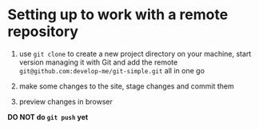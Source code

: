# Setting up to work with a remote repository

1) use `git clone` to create a new project directory on your machine, start version managing it with Git and add the remote `git@github.com:develop-me/git-simple.git` all in one go

1) make some changes to the site, stage changes and commit them

1) preview changes in browser

**DO NOT do `git push` yet**